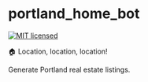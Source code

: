 # portland_home_bot
[![MIT licensed](https://img.shields.io/badge/license-MIT-blue.svg)](https://raw.githubusercontent.com/lirien/portland_home_bot/master/LICENSE.md)

🏠 Location, location, location!

Generate Portland real estate listings.


